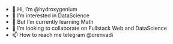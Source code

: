 - 👋 Hi, I’m @hydroxygenium
- 👀 I’m interested in DataScience
- 🌱 But I’m currently learning Math
- 💞️ I’m looking to collaborate on Fullstack Web and DataScience
- 📫 How to reach me telegram @orenvadi

